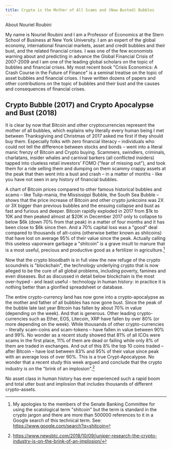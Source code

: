 ```yaml
---
title: Crypto is the Mother of All Scams and (Now Busted) Bubbles
---
```


About Nouriel Roubini

My name is Nouriel Roubini and I am a Professor of Economics at the
Stern School of Business at New York University. I am an expert of the
global economy, international financial markets, asset and credit
bubbles and their bust, and the related financial crises. I was one of the
few economists warning about and predicting in advance the Global
Financial Crisis of 2007-2009 and I am one of the leading global scholars
on the topic of bubbles and financial crises. My most recent book
"Crisis Economics: A Crash Course in the Future of Finance" is a seminal
treatise on the topic of asset bubbles and financial crises. I have written
dozens of papers and other contributions on the topic of bubbles and
their bust and the causes and consequences of financial crises.



## Crypto Bubble (2017) and Crypto Apocalypse and Bust (2018)

It is clear by now that Bitcoin and other cryptocurrencies represent the
mother of all bubbles, which explains why literally every human being I
met between Thanksgiving and Christmas of 2017 asked me first if they
should buy them. Especially folks with zero financial literacy –
individuals who could not tell the difference between stocks and bonds –
went into a literal manic frenzy of Bitcoin and Crypto buying.
Scammers, swindlers, criminals, charlatans, insider whales and carnival
barkers (all conflicted insiders) tapped into clueless retail investors'
FOMO ("fear of missing out"), and took them for a ride selling them and
dumping on them scammy crappy assets at the peak that then went
into a bust and crash – in a matter of months - like you have not seen in
any history of financial bubbles.

A chart of Bitcoin prices compared to other famous historical bubbles
and scams – like Tulip-mania, the Mississippi Bubble, the South Sea
Bubble – shows that the price increase of Bitcoin and other crypto junkcoins was 2X or 3X bigger than previous bubbles and the ensuing
collapse and bust as fast and furious and deeper. Bitcoin rapidly
exploded in 2017 from $1k to 10K and then peaked almost at $20K in
December 2017 only to collapse to below $6k (down 70% from that
peak) in a matter of four months and it has been close to $6k since
then. And a 70% capital loss was a "good" deal compared to thousands
of alt-coins (otherwise better known as shitcoins) that have lost on
average 95% of their value since the peak. Actually calling this useless
vaporware garbage a "shitcoin" is a grave insult to manure that is a
most useful, precious and productive good as a fertilizer in agriculture.[^1]

[^1]: My apologies to the members of the Senate Banking Committee for using the scatological term "shitcoin" but the
term is standard in the crypto jargon and there are more than 500000 references to it in a Google search of this
technical term. See: <https://www.google.com/search?q=shitcoin>



Now that the crypto bloodbath is in full view the new refuge of the
crypto scoundrels is "blockchain", the technology underlying crypto
that is now alleged to be the cure of all global problems, including
poverty, famines and even diseases. But as discussed in detail below
blockchain is the most over-hyped - and least useful - technology in
human history: in practice it is nothing better than a glorified
spreadsheet or database.

The entire crypto-currency land has now gone into a crypto-apocalypse
as the mother and father of all bubbles has now gone bust. Since the
peak of the bubble late last year Bitcoin has fallen by about 70% in
value (depending on the week). And that is generous. Other leading
crypto-currencies such as Ether, EOS, Litecoin, XRP have fallen by over
80% (or more depending on the week). While thousands of other
crypto-currencies – literally scam-coins and scam-tokens – have fallen
in value between 90% and 99%. No wonder as a recent study showed
that 81% of all ICOs were scams in the first place, 11% of them are dead
or failing while only 8% of them are traded in exchanges. And out of
this 8% the top 10 coins traded – after Bitcoin – have lost between 83%
and 95% of their value since peak with an average loss of over 90%. This
is a true Crypt-Apocalypse. No wonder that a recent study this week
argued and conclude that the crypto industry is on the "brink of an
implosion".[^2]

No asset class in human history has ever experienced such a rapid
boom and total utter bust and implosion that includes thousands of
different crypto-assets.

[^2]: <https://www.newsbtc.com/2018/10/09/juniper-research-the-crypto-industry-is-on-the-brink-of-an-implosion/>

